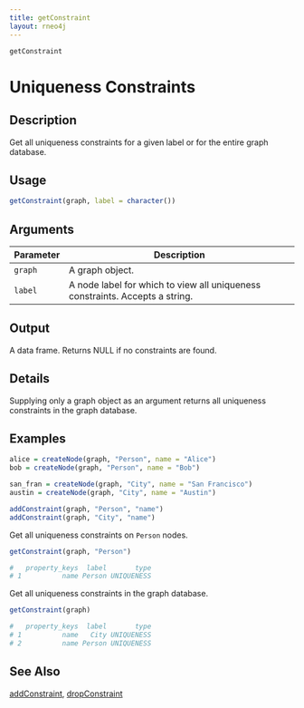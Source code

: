 ```yaml
---
title: getConstraint
layout: rneo4j
---
```


`getConstraint`

# Uniqueness Constraints

## Description

Get all uniqueness constraints for a given label or for the entire graph database.

## Usage

```r
getConstraint(graph, label = character())
```

## Arguments

| Parameter | Description     |
| --------- | --------------- |
| `graph`   | A graph object. |
| `label`   | A node label for which to view all uniqueness constraints. Accepts a string. |

## Output

A data frame. Returns NULL if no constraints are found.

## Details

Supplying only a graph object as an argument returns all uniqueness constraints in the graph database.

## Examples

```r
alice = createNode(graph, "Person", name = "Alice")
bob = createNode(graph, "Person", name = "Bob")

san_fran = createNode(graph, "City", name = "San Francisco")
austin = createNode(graph, "City", name = "Austin")

addConstraint(graph, "Person", "name")
addConstraint(graph, "City", "name")
```

Get all uniqueness constraints on `Person` nodes.

```r
getConstraint(graph, "Person")

#   property_keys  label       type
# 1          name Person UNIQUENESS
```

Get all uniqueness constraints in the graph database.

```r
getConstraint(graph)

#   property_keys  label       type
# 1          name   City UNIQUENESS
# 2          name Person UNIQUENESS
```

## See Also

[addConstraint](add-constraint.html), [dropConstraint](drop-constraint.html)